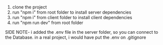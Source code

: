 1. clone the project
2. run "npm i" from root folder to install server dependencies
3. run "npm i" from client folder to install client dependencies
4. run "npm run dev" from root folder

SIDE NOTE- i added the .env file in the server folder, so you can connect to the Database. in a real project, i would have put the .env on .gitignore
